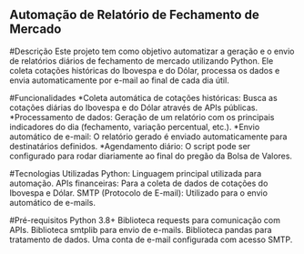 ## Automação de Relatório de Fechamento de Mercado

#Descrição
Este projeto tem como objetivo automatizar a geração e o envio de relatórios diários de fechamento de mercado utilizando Python. Ele coleta cotações históricas do Ibovespa e do Dólar, processa os dados e envia automaticamente por e-mail ao final de cada dia útil.

#Funcionalidades
*Coleta automática de cotações históricas: Busca as cotações diárias do Ibovespa e do Dólar através de APIs públicas.
*Processamento de dados: Geração de um relatório com os principais indicadores do dia (fechamento, variação percentual, etc.).
*Envio automático de e-mail: O relatório gerado é enviado automaticamente para destinatários definidos.
*Agendamento diário: O script pode ser configurado para rodar diariamente ao final do pregão da Bolsa de Valores.

#Tecnologias Utilizadas
Python: Linguagem principal utilizada para automação.
APIs financeiras: Para a coleta de dados de cotações do Ibovespa e Dólar.
SMTP (Protocolo de E-mail): Utilizado para o envio automático de e-mails.

#Pré-requisitos
Python 3.8+
Biblioteca requests para comunicação com APIs.
Biblioteca smtplib para envio de e-mails.
Biblioteca pandas para tratamento de dados.
Uma conta de e-mail configurada com acesso SMTP.

